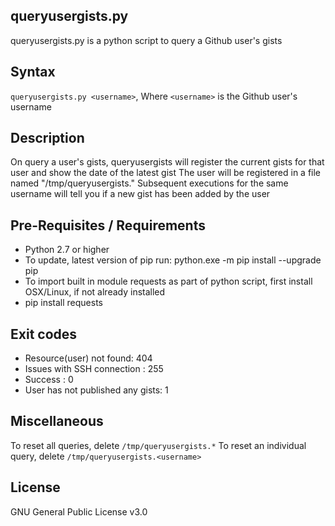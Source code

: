 ## queryusergists.py
queryusergists.py is a python script to query a Github user's gists

## Syntax
`queryusergists.py <username>`, Where `<username>` is the Github user's username

## Description
On query a user's gists, queryusergists will register the current gists for that user and show the date of the latest gist
The user will be registered in a file named "/tmp/queryusergists.<username>"
Subsequent executions for the same username will tell you if a new gist has been added by the user

## Pre-Requisites / Requirements
* Python 2.7 or higher
* To update, latest version of pip run: python.exe -m pip install --upgrade pip
* To import built in module requests as part of python script, first install OSX/Linux, if not already installed
* pip install requests


## Exit codes
* Resource(user) not found: 404
* Issues with SSH connection : 255
* Success : 0
* User has not published any gists: 1

## Miscellaneous
To reset all queries, delete `/tmp/queryusergists.*`
To reset an individual query, delete `/tmp/queryusergists.<username>`

## License
GNU General Public License v3.0

